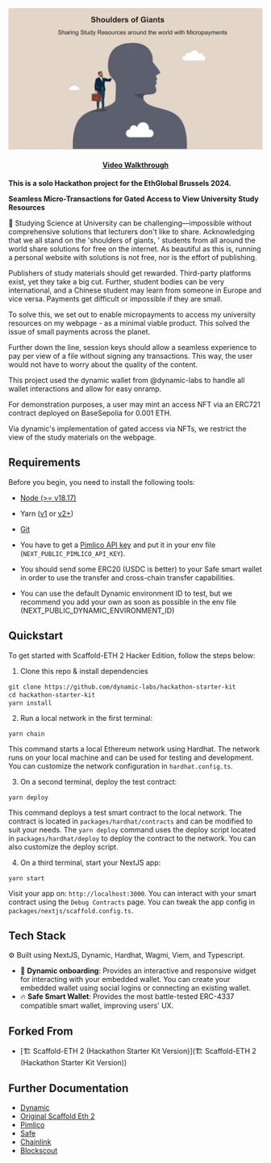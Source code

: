 ![](./cover.png)

<h4 align="center">
  <a href="[[https://www.youtube.com/watch?v=dkONR9dJD2](https://youtu.be/_jF8Wi2imgY)](https://youtu.be/_jF8Wi2imgY)">Video Walkthrough</a>
</h4>

__This is a solo Hackathon project for the EthGlobal Brussels 2024.__

**Seamless Micro-Transactions for Gated Access to View University Study Resources**

🧪 Studying Science at University can be challenging—impossible without comprehensive solutions that lecturers don't like to share. Acknowledging that we all stand on the 'shoulders of giants, ' students from all around the world share solutions for free on the internet. As beautiful as this is, running a personal website with solutions is not free, nor is the effort of publishing.

Publishers of study materials should get rewarded. Third-party platforms exist, yet they take a big cut. Further, student bodies can be very international, and a Chinese student may learn from someone in Europe and vice versa. Payments get difficult or impossible if they are small.

To solve this, we set out to enable micropayments to access my university resources on my webpage - as a minimal viable product. This solved the issue of small payments across the planet.

Further down the line, session keys should allow a seamless experience to pay per view of a file without signing any transactions. This way, the user would not have to worry about the quality of the content.

This project used the dynamic wallet from @dynamic-labs to handle all wallet interactions and allow for easy onramp. 

For demonstration purposes, a user may mint an access NFT via an ERC721 contract deployed on BaseSepolia for 0.001 ETH.

Via dynamic's implementation of gated access via NFTs, we restrict the view of the study materials on the webpage.

## Requirements

Before you begin, you need to install the following tools:

- [Node (>= v18.17)](https://nodejs.org/en/download/)
- Yarn ([v1](https://classic.yarnpkg.com/en/docs/install/) or [v2+](https://yarnpkg.com/getting-started/install))
- [Git](https://git-scm.com/downloads)

- You have to get a [Pimlico API key](https://dashboard.pimlico.io/sign-in) and put it in your env file (`NEXT_PUBLIC_PIMLICO_API_KEY`).

- You should send some ERC20 (USDC is better) to your Safe smart wallet in order to use the transfer and cross-chain transfer capabilities.

- You can use the default Dynamic environment ID to test, but we recommend you add your own as soon as possible in the env file (NEXT_PUBLIC_DYNAMIC_ENVIRONMENT_ID)

## Quickstart

To get started with Scaffold-ETH 2 Hacker Edition, follow the steps below:

1. Clone this repo & install dependencies

```
git clone https://github.com/dynamic-labs/hackathon-starter-kit
cd hackathon-starter-kit
yarn install
```

2. Run a local network in the first terminal:

```
yarn chain
```

This command starts a local Ethereum network using Hardhat. The network runs on your local machine and can be used for testing and development. You can customize the network configuration in `hardhat.config.ts`.

3. On a second terminal, deploy the test contract:

```
yarn deploy
```

This command deploys a test smart contract to the local network. The contract is located in `packages/hardhat/contracts` and can be modified to suit your needs. The `yarn deploy` command uses the deploy script located in `packages/hardhat/deploy` to deploy the contract to the network. You can also customize the deploy script.

4. On a third terminal, start your NextJS app:

```
yarn start
```

Visit your app on: `http://localhost:3000`. You can interact with your smart contract using the `Debug Contracts` page. You can tweak the app config in `packages/nextjs/scaffold.config.ts`.


## Tech Stack

⚙️ Built using NextJS, Dynamic, Hardhat, Wagmi, Viem, and Typescript.
- 🤝 **Dynamic onboarding**: Provides an interactive and responsive widget for interacting with your embedded wallet. You can create your embedded wallet using social logins or connecting an existing wallet.
- 🔥 **Safe Smart Wallet**: Provides the most battle-tested ERC-4337 compatible smart wallet, improving users' UX.

## Forked From
- [🏗 Scaffold-ETH 2 (Hackathon Starter Kit Version)](🏗 Scaffold-ETH 2 (Hackathon Starter Kit Version))


## Further Documentation
- [Dynamic](https://docs.dynamic.xyz/)
- [Original Scaffold Eth 2](https://scaffold-eth-2-docs.vercel.app/)
- [Pimlico](https://docs.pimlico.io/)
- [Safe](https://docs.safe.global/)
- [Chainlink](https://docs.chain.link/)
- [Blockscout](https://docs.blockscout.com/for-users/api/rpc-endpoints)
